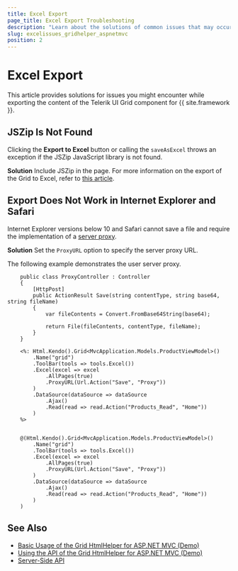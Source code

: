 ```yaml
---
title: Excel Export
page_title: Excel Export Troubleshooting
description: "Learn about the solutions of common issues that may occur while exporting the Grid to Excel in ASP.NET MVC applications."
slug: excelissues_gridhelper_aspnetmvc
position: 2
---
```


# Excel Export

This article provides solutions for issues you might encounter while exporting the content of the Telerik UI Grid component for {{ site.framework }}.

## JSZip Is Not Found

Clicking the **Export to Excel** button or calling the `saveAsExcel` throws an exception if the JSZip JavaScript library is not found.

**Solution** Include JSZip in the page. For more information on the export of the Grid to Excel, refer to [this article](https://docs.telerik.com/kendo-ui/framework/save-files/introduction).

## Export Does Not Work in Internet Explorer and Safari

Internet Explorer versions below 10 and Safari cannot save a file and require the implementation of a [server proxy](https://docs.telerik.com/kendo-ui/framework/save-files/introduction).

**Solution** Set the `ProxyURL` option to specify the server proxy URL.

The following example demonstrates the user server proxy.

```Controller
    public class ProxyController : Controller
    {
        [HttpPost]
        public ActionResult Save(string contentType, string base64, string fileName)
        {
            var fileContents = Convert.FromBase64String(base64);

            return File(fileContents, contentType, fileName);
        }
    }
```
```ASPX
    <%: Html.Kendo().Grid<MvcApplication.Models.ProductViewModel>()
        .Name("grid")
        .ToolBar(tools => tools.Excel())
        .Excel(excel => excel
            .AllPages(true)
            .ProxyURL(Url.Action("Save", "Proxy"))
        )
        .DataSource(dataSource => dataSource
            .Ajax()
            .Read(read => read.Action("Products_Read", "Home"))
        )
    %>
```
```HtmlHelper

    @(Html.Kendo().Grid<MvcApplication.Models.ProductViewModel>()
        .Name("grid")
        .ToolBar(tools => tools.Excel())
        .Excel(excel => excel
            .AllPages(true)
            .ProxyURL(Url.Action("Save", "Proxy"))
        )
        .DataSource(dataSource => dataSource
            .Ajax()
            .Read(read => read.Action("Products_Read", "Home"))
        )
    )
```

## See Also

* [Basic Usage of the Grid HtmlHelper for ASP.NET MVC (Demo)](https://demos.telerik.com/aspnet-mvc/grid)
* [Using the API of the Grid HtmlHelper for ASP.NET MVC (Demo)](https://demos.telerik.com/aspnet-mvc/grid/api)
* [Server-Side API](/api/grid)
